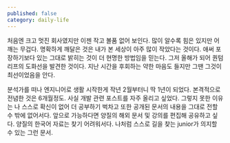```yaml
---
published: false
category: daily-life
---
```

처음엔 크고 멋진 회사였지만 이젠 작고 볼품 없어 보인다. 많이 알수록 힘은 있지만 어깨는 무겁다. 명확하게 깨달은 것은 내가 본 세상이 아주 많이 작았다는 것이다. 애써 포장하기보다 있는 그대로 밝히는 것이 더 현명한 방법임을 믿는다. 그저 올해가 되어 퀀텀리프의 도화선을 발견한 것이다. 지난 시간을 후회하는 약한 마음도 들지만 그땐 그것이 최선이었음을 안다.

분석가를 떠나 엔지니어로 생활 시작한게 작년 2월부터니 딱 1년이 되었다. 본격적으로 전념한 것은 6개월정도. 
사실 개발 관련 포스트를 자주 올리고 싶었다. 그렇지 못한 이유는 나 스스로 확신이 없어 더 공부하기 벅차고 또한 공개된 문서의 내용을 그대로 전할 수 밖에 없어서다. 앞으로 가능하다면 양질의 해외 문서 및 강의를 편집해 공유하고 싶다. 양질의 한국어 자료는 찾기 어려워서다. 나처럼 스스로 길을 찾는 junior가 의지할 수 있는 그런 문서.